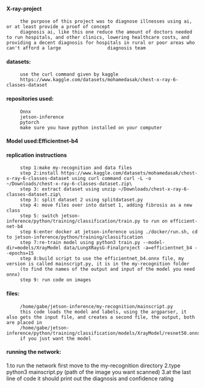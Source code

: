 #### X-ray-project
         the purpose of this project was to diagnose illnesses using ai, or at least provide a proof of concept
         diagnosis ai, like this one reduce the amount of doctors needed to run hospitals, and other clinics, lowering healthcare costs, and providing a decent diagnosis for hospitals in rural or poor areas who can't afford a large                 diagnosis team
#### datasets:
         use the curl command given by kaggle
         https://www.kaggle.com/datasets/mohamedasak/chest-x-ray-6-classes-dataset
#### repositories used:
         Onnx
         jetson-inference
         pytorch
         make sure you have python installed on your computer
#### Model used:Efficientnet-b4

#### replication instructions
         step 1:make my-recognition and data files
         step 2:install https://www.kaggle.com/datasets/mohamedasak/chest-x-ray-6-classes-dataset using curl command curl -L -o ~/Downloads/chest-x-ray-6-classes-dataset.zip\
         step 3: extract dataset using unzip ~/Downloads/chest-x-ray-6-classes-dataset.zip\
         step 3: split dataset 2 using splitdataset.py
         step 4: move files over into datset 1, adding fibrosis as a new class
         step 5: switch jetson-inference/python/training/classification/train.py to run on efficient-net-b4
         step 6:enter docker at jetson-inference using ./docker/run.sh, cd to jetson-inference/python/training/classification
         step 7:re-train model using python3 train.py --model-dir=models/XrayModel data/LungXRaysG-Finalproject -a=efficientnet_b4 --epochs=15
         step 8:build script to use the efficientnet_b4.onnx file, my version is called mainscript.py, it is in the my-recognition folder
         (to find the names of the output and input of the model you need onnx)
         step 9: run code on images

#### files:
         /home/gabe/jetson-inference/my-recognition/mainscript.py
         this code loads the model and labels, using the argparser, it also gets the input file, and creates a second file, the output, both are placed in 
         /home/gabe/jetson-inference/python/training/classification/models/XrayModel/resnet50.onnx
         if you just want the model

#### running the network:
1.to run the network first move to the my-recognition directory
2.type python3 mainscript.py (path of the image you want scanned)
3.at the last line of code it should print out the diagnosis and confidence rating
